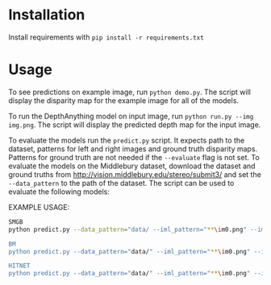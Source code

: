 # Installation
Install requirements with `pip install -r requirements.txt`

# Usage
To see predictions on example image, run `python demo.py`. The script will display the disparity map for the example image for all of the models.

To run the DepthAnything model on input image, run `python run.py --img img.png`. The script will display the predicted depth map for the input image.


To evaluate the models run the `predict.py` script. It expects path to the dataset, patterns for left and right images and ground truth disparity maps. Patterns for ground truth are not needed if the `--evaluate` flag is not set. To evaluate the models on the Middlebury dataset, download the dataset and ground truths from http://vision.middlebury.edu/stereo/submit3/ and set the `--data_pattern` to the path of the dataset.
 The script can be used to evaluate the following models:

EXAMPLE USAGE:
```bash
SMGB 
python predict.py --data_pattern="data/ --iml_pattern="**\im0.png" --imr_pattern="**\im1.png" --gtl_pattern="**/disp0GT.pfm" --evaluate --predictor="sgbm" 

BM
python predict.py --data_pattern="data/" --iml_pattern="**\im0.png" --imr_pattern="**\im1.png" --gtl_pattern="**/disp0GT.pfm" --evaluate --predictor="bm"

HITNET
python predict.py --data_pattern="data/" --iml_pattern="**\im0.png" --imr_pattern="**\im1.png" --gtl_pattern="**/disp0GT.pfm" --evaluate --predictor="hitnet" --model_path="models/flyingthings_finalpass_xl.pb" 

```